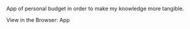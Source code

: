 App of personal budget in order to make my knowledge more tangible.

View in the Browser: <a src="https://amarcoscastelo.github.io/app-orcamento-pessoal/">App</a>
